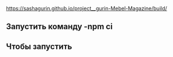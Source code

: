 https://sashagurin.github.io/project__gurin-Mebel-Magazine/build/
## Запустить команду -npm ci
## Чтобы запустить 
 
